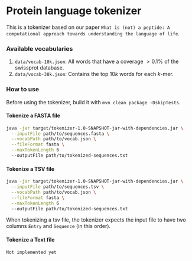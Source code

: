 # Protein language tokenizer

This is a tokenizer based on our paper `What is (not) a peptide: A computational approach towards understanding the language of life`.

### Available vocabularies
1.  `data/vocab-10k.json`: All words that have a coverage $> 0.1\%$ of the swissprot database.
2.  `data/vocab-38k.json`: Contains the top $10k$ words for each $k$-mer.

### How to use
Before using the tokenizer, build it with `mvn clean package -DskipTests`.
#### Tokenize a FASTA file
```bash
java -jar target/tokenizer-1.0-SNAPSHOT-jar-with-dependencies.jar \
  --inputFile path/to/sequences.fasta \
  --vocabPath path/to/vocab.json \
  --fileFormat fasta \
  --maxTokenLength 6
  --outputFile path/to/tokenized-sequences.txt
```
#### Tokenize a TSV file
```bash
java -jar target/tokenizer-1.0-SNAPSHOT-jar-with-dependencies.jar \
  --inputFile path/to/sequences.tsv \
  --vocabPath path/to/vocab.json \
  --fileFormat fasta \
  --maxTokenLength 6
  --outputFile path/to/tokenized-sequences.txt
```
When tokenizing a tsv file, the tokenizer expects the input file to have two columns `Entry` and `Sequence` (in this order).
#### Tokenize a Text file
`Not implemented yet`
